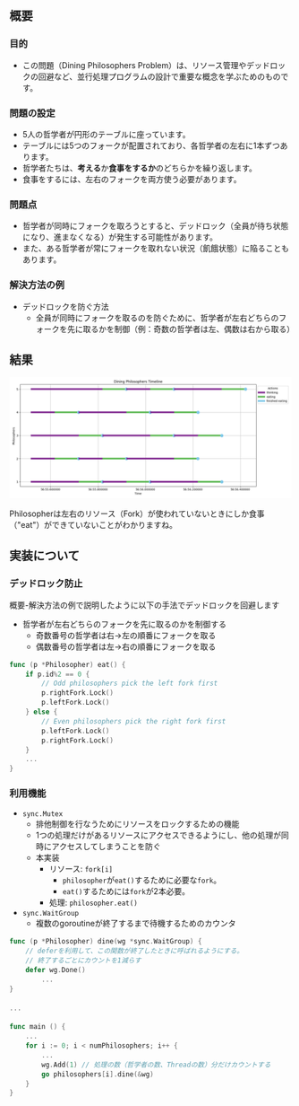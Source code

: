 ## 概要

### 目的

- この問題（Dining Philosophers Problem）は、リソース管理やデッドロックの回避など、並行処理プログラムの設計で重要な概念を学ぶためのものです。

### 問題の設定

- 5人の哲学者が円形のテーブルに座っています。
- テーブルには5つのフォークが配置されており、各哲学者の左右に1本ずつあります。
- 哲学者たちは、**考える**か**食事をするか**のどちらかを繰り返します。
- 食事をするには、左右のフォークを両方使う必要があります。

### 問題点

- 哲学者が同時にフォークを取ろうとすると、デッドロック（全員が待ち状態になり、進まなくなる）が発生する可能性があります。
- また、ある哲学者が常にフォークを取れない状況（飢餓状態）に陥ることもあります。

### 解決方法の例

- デッドロックを防ぐ方法
  - 全員が同時にフォークを取るのを防ぐために、哲学者が左右どちらのフォークを先に取るかを制御（例：奇数の哲学者は左、偶数は右から取る）

## 結果

![Result: deadlock prevention 5 Philos](static/Figure_1.png)

Philosopherは左右のリソース（Fork）が使われていないときにしか食事（"eat"）ができていないことがわかりますね。

## 実装について

### デッドロック防止

概要-解決方法の例で説明したように以下の手法でデッドロックを回避します

- 哲学者が左右どちらのフォークを先に取るのかを制御する
  - 奇数番号の哲学者は右→左の順番にフォークを取る
  - 偶数番号の哲学者は左→右の順番にフォークを取る

```go
func (p *Philosopher) eat() {
	if p.id%2 == 0 {
		// Odd philosophers pick the left fork first
		p.rightFork.Lock()
		p.leftFork.Lock()
	} else {
		// Even philosophers pick the right fork first
		p.leftFork.Lock()
		p.rightFork.Lock()
	}
    ...
}
```

### 利用機能

- `sync.Mutex`
  - 排他制御を行なうためにリソースをロックするための機能
  - 1つの処理だけがあるリソースにアクセスできるようにし、他の処理が同時にアクセスしてしまうことを防ぐ
  - 本実装
    - リソース: `fork[i]`
      - `philosopher`が`eat()`するために必要な`fork`。
      - `eat()`するためには`fork`が2本必要。
    - 処理: `philosopher.eat()`
- `sync.WaitGroup`
  - 複数のgoroutineが終了するまで待機するためのカウンタ
```go
func (p *Philosopher) dine(wg *sync.WaitGroup) {
    // deferを利用して、この関数が終了したときに呼ばれるようにする。
	// 終了するごとにカウントを1減らす
	defer wg.Done()
        ...
}

...

func main () {
	...
	for i := 0; i < numPhilosophers; i++ {
		...
		wg.Add(1) // 処理の数（哲学者の数、Threadの数）分だけカウントする
		go philosophers[i].dine(&wg)
	}
}
```

